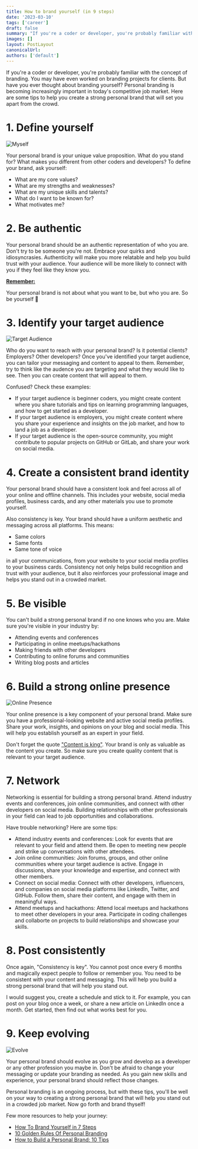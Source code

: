 ```yaml
---
title: How to brand yourself (in 9 steps)
date: '2023-03-10'
tags: ['career']
draft: false
summary: "If you're a coder or developer, you're probably familiar with the concept of branding. You may have even worked on branding projects for clients. But have you ever thought about branding yourself? Personal branding is becoming increasingly important in today's competitive job market. Here are some tips to help you create a strong personal brand that will set you apart from the crowd."
images: []
layout: PostLayout
canonicalUrl:
authors: ['default']
---
```


If you're a coder or developer, you're probably familiar with the concept of branding. You may have even worked on branding projects for clients. But have you ever thought about branding yourself? Personal branding is becoming increasingly important in today's competitive job market. Here are some tips to help you create a strong personal brand that will set you apart from the crowd.

# 1. Define yourself

![Myself](/static/images/blogs/how-to-brand-yourself-in-9-steps/whoami.png)

Your personal brand is your unique value proposition. What do you stand for? What makes you different from other coders and developers? To define your brand, ask yourself:

- What are my core values?
- What are my strengths and weaknesses?
- What are my unique skills and talents?
- What do I want to be known for?
- What motivates me?

# 2. Be authentic

Your personal brand should be an authentic representation of who you are. Don't try to be someone you're not. Embrace your quirks and idiosyncrasies. Authenticity will make you more relatable and help you build trust with your audience. Your audience will be more likely to connect with you if they feel like they know you.

**<u>Remember:</u>**

Your personal brand is not about what you want to be, but who you are. So be yourself 👑

# 3. Identify your target audience

![Target Audience](/static/images/blogs/how-to-brand-yourself-in-9-steps/audience.png)

Who do you want to reach with your personal brand? Is it potential clients? Employers? Other developers? Once you've identified your target audience, you can tailor your messaging and content to appeal to them. Remember, try to think like the audence you are targeting and what they would like to see. Then you can create content that will appeal to them.

Confused? Check these examples:

- If your target audience is beginner coders, you might create content where you share tutorials and tips on learning programming languages, and how to get started as a developer.
- If your target audience is employers, you might create content where you share your experience and insights on the job market, and how to land a job as a developer.
- If your target audience is the open-source community, you might contribute to popular projects on GitHub or GitLab, and share your work on social media.

# 4. Create a consistent brand identity

Your personal brand should have a consistent look and feel across all of your online and offline channels. This includes your website, social media profiles, business cards, and any other materials you use to promote yourself.

Also consistency is key. Your brand should have a uniform aesthetic and messaging across all platforms. This means:

- Same colors
- Same fonts
- Same tone of voice

in all your communications, from your website to your social media profiles to your business cards. Consistency not only helps build recognition and trust with your audience, but it also reinforces your professional image and helps you stand out in a crowded market.

# 5. Be visible

You can't build a strong personal brand if no one knows who you are. Make sure you're visible in your industry by:

- Attending events and conferences
- Participating in online meetups/hackathons
- Making friends with other developers
- Contributing to online forums and communities
- Writing blog posts and articles

# 6. Build a strong online presence

![Online Presence](/static/images/blogs/how-to-brand-yourself-in-9-steps/introduction.png)

Your online presence is a key component of your personal brand. Make sure you have a professional-looking website and active social media profiles. Share your work, insights, and opinions on your blog and social media. This will help you establish yourself as an expert in your field.

Don't forget the quote <u>"Content is king"</u>. Your brand is only as valuable as the content you create. So make sure you create quality content that is relevant to your target audience.

# 7. Network

Networking is essential for building a strong personal brand. Attend industry events and conferences, join online communities, and connect with other developers on social media. Building relationships with other professionals in your field can lead to job opportunities and collaborations.

Have trouble networking? Here are some tips:

- Attend industry events and conferences: Look for events that are relevant to your field and attend them. Be open to meeting new people and strike up conversations with other attendees.
- Join online communities: Join forums, groups, and other online communities where your target audience is active. Engage in discussions, share your knowledge and expertise, and connect with other members.
- Connect on social media: Connect with other developers, influencers, and companies on social media platforms like LinkedIn, Twitter, and GitHub. Follow them, share their content, and engage with them in meaningful ways.
- Attend meetups and hackathons: Attend local meetups and hackathons to meet other developers in your area. Participate in coding challenges and collaborte on projects to build relationships and showcase your skills.

# 8. Post consistently

Once again, "Consistency is key". You cannot post once every 6 months and magically expect people to follow or remember you. You need to be consistent with your content and messaging. This will help you build a strong personal brand that will help you stand out.

I would suggest you, create a schedule and stick to it. For example, you can post on your blog once a week, or share a new article on LinkedIn once a month. Get started, then find out what works best for you.

# 9. Keep evolving

![Evolve](/static/images/blogs/how-to-brand-yourself-in-9-steps/evolve.png)

Your personal brand should evolve as you grow and develop as a developer or any other profession you maybe in. Don't be afraid to change your messaging or update your branding as needed. As you gain new skills and experience, your personal brand should reflect those changes.

Personal branding is an ongoing process, but with these tips, you'll be well on your way to creating a strong personal brand that will help you stand out in a crowded job market. Now go forth and brand thyself!

Few more resources to help your journey:

- [How To Brand Yourself in 7 Steps](https://www.indeed.com/career-advice/career-development/how-to-brand-yourself)
- [10 Golden Rules Of Personal Branding](https://www.forbes.com/sites/goldiechan/2018/11/08/10-golden-rules-personal-branding/?sh=506c8d4c58a7)
- [How to Build a Personal Brand: 10 Tips](https://www.northeastern.edu/graduate/blog/tips-for-building-your-personal-brand/)
